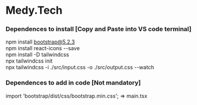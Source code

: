 # Medy.Tech

### Dependences to install [Copy and Paste into VS code terminal]
npm install bootstrap@5.2.3 <br>
npm install react-icons --save <br>
npm install -D tailwindcss <br>
npx tailwindcss init <br>
npx tailwindcss -i ./src/input.css -o ./src/output.css --watch <br>

### Dependences to add in code [Not mandatory]
import 'bootstrap/dist/css/bootstrap.min.css'; => main.tsx